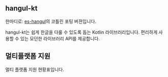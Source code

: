 hangul-kt
---
한마디로: [es-hangul](https://github.com/toss/es-hangul/tree/main)의 코틀린 포팅 버젼입니다.

hangul-kt는 쉽게 한글을 다룰 수 있도록 돕는 Kotlin 라이브러리입니다. 편리하게 사용할 수 있는 모던한 라이브러리 API를 제공합니다.

멀티플랫폼 지원
---
멀티 플랫폼 지원 현황표입니다.
